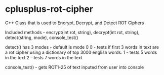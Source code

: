 # cplusplus-rot-cipher
C++ Class that is used to Encrypt, Decrypt, and Detect ROT Ciphers

Included methods - encrypt(int rot, string), decrypt(int rot, string), detect(string, mode), console_test()

detect() has 3 modes - default is mode 0
0 - tests if first 3 words in text are a rot cipher using a dictionary of top 3000 english words.
1 - tests 5 words in the text
2 - tests 7 words in the text

console_test() - gets ROT1-25 of text inputed from user into console
